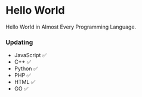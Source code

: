 # Hello World
Hello World in Almost Every Programming Language.
### Updating
- JavaScript ✅
- C++ ✅
- Python ✅
- PHP ✅
- HTML ✅
- GO ✅
